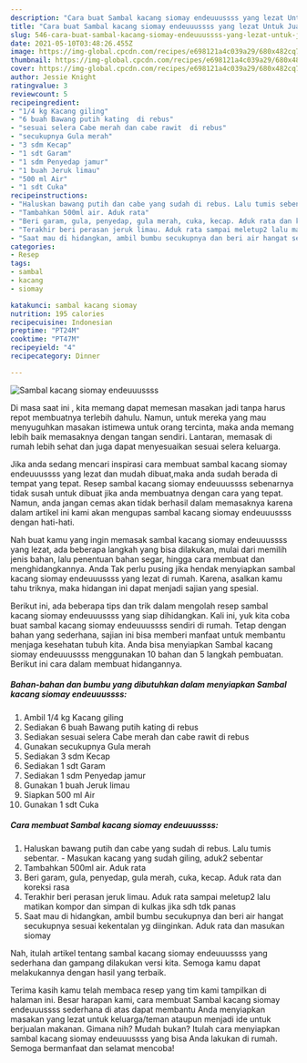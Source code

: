 ```yaml
---
description: "Cara buat Sambal kacang siomay endeuuussss yang lezat Untuk Jualan"
title: "Cara buat Sambal kacang siomay endeuuussss yang lezat Untuk Jualan"
slug: 546-cara-buat-sambal-kacang-siomay-endeuuussss-yang-lezat-untuk-jualan
date: 2021-05-10T03:48:26.455Z
image: https://img-global.cpcdn.com/recipes/e698121a4c039a29/680x482cq70/sambal-kacang-siomay-endeuuussss-foto-resep-utama.jpg
thumbnail: https://img-global.cpcdn.com/recipes/e698121a4c039a29/680x482cq70/sambal-kacang-siomay-endeuuussss-foto-resep-utama.jpg
cover: https://img-global.cpcdn.com/recipes/e698121a4c039a29/680x482cq70/sambal-kacang-siomay-endeuuussss-foto-resep-utama.jpg
author: Jessie Knight
ratingvalue: 3
reviewcount: 5
recipeingredient:
- "1/4 kg Kacang giling"
- "6 buah Bawang putih kating  di rebus"
- "sesuai selera Cabe merah dan cabe rawit  di rebus"
- "secukupnya Gula merah"
- "3 sdm Kecap"
- "1 sdt Garam"
- "1 sdm Penyedap jamur"
- "1 buah Jeruk limau"
- "500 ml Air"
- "1 sdt Cuka"
recipeinstructions:
- "Haluskan bawang putih dan cabe yang sudah di rebus. Lalu tumis sebentar. Masukan kacang yang sudah giling, aduk2 sebentar"
- "Tambahkan 500ml air. Aduk rata"
- "Beri garam, gula, penyedap, gula merah, cuka, kecap. Aduk rata dan koreksi rasa"
- "Terakhir beri perasan jeruk limau. Aduk rata sampai meletup2 lalu matikan kompor dan simpan di kulkas jika sdh tdk panas"
- "Saat mau di hidangkan, ambil bumbu secukupnya dan beri air hangat secukupnya sesuai kekentalan yg diinginkan. Aduk rata dan masukan siomay"
categories:
- Resep
tags:
- sambal
- kacang
- siomay

katakunci: sambal kacang siomay 
nutrition: 195 calories
recipecuisine: Indonesian
preptime: "PT24M"
cooktime: "PT47M"
recipeyield: "4"
recipecategory: Dinner

---
```



![Sambal kacang siomay endeuuussss](https://img-global.cpcdn.com/recipes/e698121a4c039a29/680x482cq70/sambal-kacang-siomay-endeuuussss-foto-resep-utama.jpg)

Di masa  saat ini , kita memang dapat memesan masakan jadi tanpa harus repot membuatnya terlebih dahulu. Namun, untuk mereka yang mau menyuguhkan masakan istimewa untuk orang tercinta, maka anda memang lebih baik memasaknya dengan tangan sendiri. Lantaran, memasak di rumah lebih sehat dan juga dapat menyesuaikan sesuai selera keluarga.

Jika anda sedang mencari inspirasi cara membuat sambal kacang siomay endeuuussss yang lezat dan mudah dibuat,maka anda sudah berada di tempat yang tepat. Resep sambal kacang siomay endeuuussss  sebenarnya tidak susah untuk dibuat jika anda membuatnya dengan cara yang tepat. Namun, anda jangan cemas akan tidak berhasil dalam memasaknya 
karena dalam artikel ini kami akan mengupas sambal kacang siomay endeuuussss dengan hati-hati.  



Nah buat kamu yang ingin memasak sambal kacang siomay endeuuussss yang lezat, ada beberapa langkah yang bisa dilakukan, mulai dari memilih jenis bahan, lalu penentuan bahan segar, hingga cara membuat dan menghidangkannya. Anda Tak perlu pusing jika hendak menyiapkan sambal kacang siomay endeuuussss yang lezat di rumah. Karena, asalkan kamu  tahu triknya, maka hidangan ini dapat menjadi sajian yang spesial.

Berikut ini, ada beberapa tips dan trik dalam mengolah resep sambal kacang siomay endeuuussss yang siap dihidangkan. Kali ini, yuk kita coba buat sambal kacang siomay endeuuussss sendiri di rumah. Tetap dengan bahan yang sederhana, sajian ini bisa memberi manfaat untuk membantu menjaga kesehatan tubuh kita. Anda bisa menyiapkan Sambal kacang siomay endeuuussss menggunakan 10 bahan dan 5 langkah pembuatan. Berikut ini cara dalam membuat hidangannya.

<!--inarticleads1-->

##### Bahan-bahan dan bumbu yang dibutuhkan dalam menyiapkan Sambal kacang siomay endeuuussss:

1. Ambil 1/4 kg Kacang giling
1. Sediakan 6 buah Bawang putih kating  di rebus
1. Sediakan sesuai selera Cabe merah dan cabe rawit  di rebus
1. Gunakan secukupnya Gula merah
1. Sediakan 3 sdm Kecap
1. Sediakan 1 sdt Garam
1. Sediakan 1 sdm Penyedap jamur
1. Gunakan 1 buah Jeruk limau
1. Siapkan 500 ml Air
1. Gunakan 1 sdt Cuka




<!--inarticleads2-->

##### Cara membuat Sambal kacang siomay endeuuussss:

1. Haluskan bawang putih dan cabe yang sudah di rebus. Lalu tumis sebentar. - Masukan kacang yang sudah giling, aduk2 sebentar
1. Tambahkan 500ml air. Aduk rata
1. Beri garam, gula, penyedap, gula merah, cuka, kecap. Aduk rata dan koreksi rasa
1. Terakhir beri perasan jeruk limau. Aduk rata sampai meletup2 lalu matikan kompor dan simpan di kulkas jika sdh tdk panas
1. Saat mau di hidangkan, ambil bumbu secukupnya dan beri air hangat secukupnya sesuai kekentalan yg diinginkan. Aduk rata dan masukan siomay




Nah, itulah artikel tentang  sambal kacang siomay endeuuussss  yang sederhana dan gampang dilakukan versi kita. Semoga kamu dapat melakukannya dengan hasil yang terbaik. 

Terima kasih kamu telah membaca resep yang tim kami tampilkan di halaman ini. Besar harapan kami, cara membuat  Sambal kacang siomay endeuuussss sederhana di atas dapat membantu Anda menyiapkan masakan yang lezat untuk keluarga/teman ataupun menjadi ide untuk berjualan makanan. Gimana nih? Mudah bukan? Itulah cara menyiapkan sambal kacang siomay endeuuussss yang bisa Anda lakukan di rumah. Semoga bermanfaat dan selamat mencoba!

